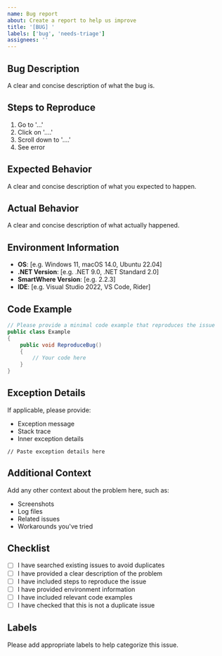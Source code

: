 ```yaml
---
name: Bug report
about: Create a report to help us improve
title: '[BUG] '
labels: ['bug', 'needs-triage']
assignees: ''
---
```


## Bug Description

A clear and concise description of what the bug is.

## Steps to Reproduce

1. Go to '...'
2. Click on '....'
3. Scroll down to '....'
4. See error

## Expected Behavior

A clear and concise description of what you expected to happen.

## Actual Behavior

A clear and concise description of what actually happened.

## Environment Information

- **OS**: [e.g. Windows 11, macOS 14.0, Ubuntu 22.04]
- **.NET Version**: [e.g. .NET 9.0, .NET Standard 2.0]
- **SmartWhere Version**: [e.g. 2.2.3]
- **IDE**: [e.g. Visual Studio 2022, VS Code, Rider]

## Code Example

```csharp
// Please provide a minimal code example that reproduces the issue
public class Example
{
    public void ReproduceBug()
    {
        // Your code here
    }
}
```

## Exception Details

If applicable, please provide:
- Exception message
- Stack trace
- Inner exception details

```
// Paste exception details here
```

## Additional Context

Add any other context about the problem here, such as:
- Screenshots
- Log files
- Related issues
- Workarounds you've tried

## Checklist

- [ ] I have searched existing issues to avoid duplicates
- [ ] I have provided a clear description of the problem
- [ ] I have included steps to reproduce the issue
- [ ] I have provided environment information
- [ ] I have included relevant code examples
- [ ] I have checked that this is not a duplicate issue

## Labels

Please add appropriate labels to help categorize this issue.
